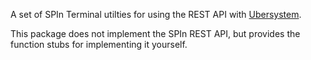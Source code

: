 A set of SPIn Terminal utilties for using the REST API with [Ubersystem](https://github.com/magfest/ubersystem).

This package does not implement the SPIn REST API, but provides the function stubs for implementing it yourself.